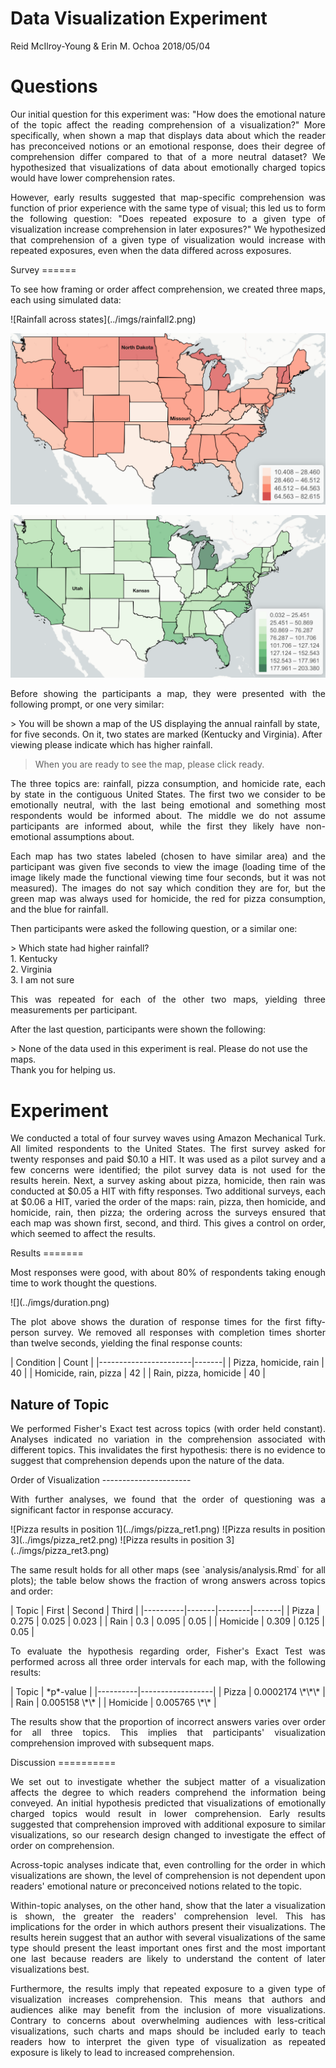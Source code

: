 Data Visualization Experiment
================
Reid McIlroy-Young & Erin M. Ochoa
2018/05/04

Questions
=========

<p align="justify">
Our initial question for this experiment was: "How does the emotional nature of the topic affect the reading comprehension of a visualization?" More specifically, when shown a map that displays data about which the reader has preconceived notions or an emotional response, does their degree of comprehension differ compared to that of a more neutral dataset? We hypothesized that visualizations of data about emotionally charged topics would have lower comprehension rates.
</p>
<p align="justify">
However, early results suggested that map-specific comprehension was function of prior experience with the same type of visual; this led us to form the following question: "Does repeated exposure to a given type of visualization increase comprehension in later exposures?" We hypothesized that comprehension of a given type of visualization would increase with repeated exposures, even when the data differed across exposures.
</p>
Survey
======

<p align="justify">
To see how framing or order affect comprehension, we created three maps, each using simulated data:
</p>
![Rainfall across states](../imgs/rainfall2.png)

![Pizza consumption across states](../imgs/pizza2.png)

![Homicide rate across states](../imgs/murder2.png)

<p align="justify">
Before showing the participants a map, they were presented with the following prompt, or one very similar:
</p>
> You will be shown a map of the US displaying the annual rainfall by state, for five seconds. On it, two states are marked (Kentucky and Virginia). After viewing please indicate which has higher rainfall.

> When you are ready to see the map, please click ready.

<p align="justify">
The three topics are: rainfall, pizza consumption, and homicide rate, each by state in the contiguous United States. The first two we consider to be emotionally neutral, with the last being emotional and something most respondents would be informed about. The middle we do not assume participants are informed about, while the first they likely have non-emotional assumptions about.
</p>
<p align="justify">
Each map has two states labeled (chosen to have similar area) and the participant was given five seconds to view the image (loading time of the image likely made the functional viewing time four seconds, but it was not measured). The images do not say which condition they are for, but the green map was always used for homicide, the red for pizza consumption, and the blue for rainfall.
</p>
<p align="justify">
Then participants were asked the following question, or a similar one:
</p>
> Which state had higher rainfall?<br> 1. Kentucky<br> 2. Virginia<br> 3. I am not sure

<p align="justify">
This was repeated for each of the other two maps, yielding three measurements per participant.
</p>
<p align="justify">
After the last question, participants were shown the following:
</p>
> None of the data used in this experiment is real. Please do not use the maps.<br> Thank you for helping us.

Experiment
==========

<p align="justify">
We conducted a total of four survey waves using Amazon Mechanical Turk. All limited respondents to the United States. The first survey asked for twenty responses and paid $0.10 a HIT. It was used as a pilot survey and a few concerns were identified; the pilot survey data is not used for the results herein. Next, a survey asking about pizza, homicide, then rain was conducted at $0.05 a HIT with fifty responses. Two additional surveys, each at $0.06 a HIT, varied the order of the maps: rain, pizza, then homicide, and homicide, rain, then pizza; the ordering across the surveys ensured that each map was shown first, second, and third. This gives a control on order, which seemed to affect the results.
</p>
Results
=======

<p align="justify">
Most responses were good, with about 80% of respondents taking enough time to work thought the questions.
</p>
![](../imgs/duration.png)

<p align="justify">
The plot above shows the duration of response times for the first fifty-person survey. We removed all responses with completion times shorter than twelve seconds, yielding the final response counts:
</p>
| Condition             | Count |
|-----------------------|-------|
| Pizza, homicide, rain | 40    |
| Homicide, rain, pizza | 42    |
| Rain, pizza, homicide | 40    |

Nature of Topic
---------------

<p align="justify">
We performed Fisher's Exact test across topics (with order held constant). Analyses indicated no variation in the comprehension associated with different topics. This invalidates the first hypothesis: there is no evidence to suggest that comprehension depends upon the nature of the data.
</p>
Order of Visualization
----------------------

<p align="justify">
With further analyses, we found that the order of questioning was a significant factor in response accuracy.
</p>
![Pizza results in position 1](../imgs/pizza_ret1.png) ![Pizza results in position 3](../imgs/pizza_ret2.png) ![Pizza results in position 3](../imgs/pizza_ret3.png)

<p align="justify">
The same result holds for all other maps (see `analysis/analysis.Rmd` for all plots); the table below shows the fraction of wrong answers across topics and order:
</p>
| Topic    | First | Second | Third |
|----------|-------|--------|-------|
| Pizza    | 0.275 | 0.025  | 0.023 |
| Rain     | 0.3   | 0.095  | 0.05  |
| Homicide | 0.309 | 0.125  | 0.05  |

<p align="justify">
To evaluate the hypothesis regarding order, Fisher's Exact Test was performed across all three order intervals for each map, with the following results:
</p>
| Topic    | *p*-value        |
|----------|------------------|
| Pizza    | 0.0002174 \*\*\* |
| Rain     | 0.005158 \*\*    |
| Homicide | 0.005765 \*\*    |

<p align="justify">
The results show that the proportion of incorrect answers varies over order for all three topics. This implies that participants' visualization comprehension improved with subsequent maps.
</p>
Discussion
==========

<p align="justify">
We set out to investigate whether the subject matter of a visualization affects the degree to which readers comprehend the information being conveyed. An initial hypothesis predicted that visualizations of emotionally charged topics would result in lower comprehension. Early results suggested that comprehension improved with additional exposure to similar visualizations, so our research design changed to investigate the effect of order on comprehension.
</p>
<p align="justify">
Across-topic analyses indicate that, even controlling for the order in which visualizations are shown, the level of comprehension is not dependent upon readers' emotional nature or preconceived notions related to the topic.
</p>
<p align="justify">
Within-topic analyses, on the other hand, show that the later a visualization is shown, the greater the readers' comprehension level. This has implications for the order in which authors present their visualizations. The results herein suggest that an author with several visualizations of the same type should present the least important ones first and the most important one last because readers are likely to understand the content of later visualizations best.
</p>
<p align="justify">
Furthermore, the results imply that repeated exposure to a given type of visualization increases comprehension. This means that authors and audiences alike may benefit from the inclusion of more visualizations. Contrary to concerns about overwhelming audiences with less-critical visualizations, such charts and maps should be included early to teach readers how to interpret the given type of visualization as repeated exposure is likely to lead to increased comprehension.
</p>
